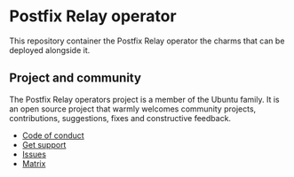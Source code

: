 # Postfix Relay operator

This repository container the Postfix Relay operator the charms that can be deployed alongside it.

## Project and community

The Postfix Relay operators project is a member of the Ubuntu family. It is an
open source project that warmly welcomes community projects, contributions,
suggestions, fixes and constructive feedback.

* [Code of conduct](https://ubuntu.com/community/code-of-conduct)
* [Get support](https://discourse.charmhub.io/)
* [Issues](https://github.com/canonical/postfix-relay-operator/issues)
* [Matrix](https://matrix.to/#/#charmhub-charmdev:ubuntu.com)